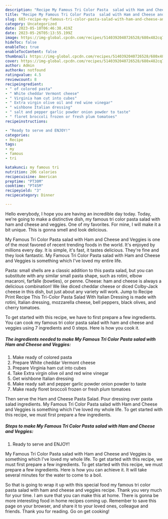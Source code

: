```yaml
---
description: "Recipe My Famous Tri Color Pasta  salad with Ham and Cheese and Veggies the Very Delicious}"
title: "Recipe My Famous Tri Color Pasta  salad with Ham and Cheese and Veggies the Very Delicious}"
slug: 603-recipe-my-famous-tri-color-pasta-salad-with-ham-and-cheese-and-veggies-the-very-delicious
category: Uncategorized
date: 2023-05-10T06:46:38.419Z
date: 2023-05-26T05:13:55.199Z
image: https://img-global.cpcdn.com/recipes/5140392040726528/680x482cq70/my-famous-tri-color-pasta-salad-with-ham-and-cheese-and-veggies-recipe-main-photo.jpg
hideToc: false
enableToc: true
enableTocContent: false
thumbnail: https://img-global.cpcdn.com/recipes/5140392040726528/680x482cq70/my-famous-tri-color-pasta-salad-with-ham-and-cheese-and-veggies-recipe-main-photo.jpg
cover: https://img-global.cpcdn.com/recipes/5140392040726528/680x482cq70/my-famous-tri-color-pasta-salad-with-ham-and-cheese-and-veggies-recipe-main-photo.jpg
author: Admin
authorAv: notfound
ratingvalue: 4.5
reviewcount: 8
recipeingredient:
- " of colored pasta"
- " White cheddar Vermont cheese"
- " Virginia ham cut into cubes"
- " Extra virgin olive oil and red wine vinegar"
- " wishbone Italian dressing"
- " salt and pepper garlic powder onion powder to taste"
- " floret broccoli frozen or fresh plum tomatoes"
recipeinstructions:

- "Ready to serve and ENJOY!"
categories:
- Recipe
tags:
- my
- famous
- tri

katakunci: my famous tri 
nutrition: 206 calories
recipecuisine: American
preptime: "PT30M"
cooktime: "PT45M"
recipeyield: "3"
recipecategory: Dinner

---
```



Hello everybody, I hope you are having an incredible day today. Today, we're going to make a distinctive dish, my famous tri color pasta  salad with ham and cheese and veggies. One of my favorites. For mine, I will make it a bit unique. This is gonna smell and look delicious.

My Famous Tri Color Pasta  salad with Ham and Cheese and Veggies is one of the most favored of recent trending foods in the world. It's enjoyed by millions every day. It is simple, it's fast, it tastes delicious. They're fine and they look fantastic. My Famous Tri Color Pasta  salad with Ham and Cheese and Veggies is something which I've loved my entire life.

Pasta: small shells are a classic addition to this pasta salad, but you can substitute with any similar small pasta shape, such as rotini, elbow macaroni, farfalle (bowties), or penne. Cheese: ham and cheese is always a delicious combination! We like diced cheddar cheese or diced Colby-Jack cheese in this dish, but just about any variety will work. Jump to Recipe Print Recipe This Tri-Color Pasta Salad With Italian Dressing is made with rotini, Italian dressing, mozzarella cheese, bell peppers, black olives, and cherry tomatoes.


To get started with this recipe, we have to first prepare a few ingredients. You can cook my famous tri color pasta  salad with ham and cheese and veggies using 7 ingredients and 0 steps. Here is how you cook it.

<!--inarticleads1-->

##### The ingredients needed to make My Famous Tri Color Pasta  salad with Ham and Cheese and Veggies:

1. Make ready  of colored pasta
1. Prepare  White cheddar Vermont cheese
1. Prepare  Virginia ham cut into cubes
1. Take  Extra virgin olive oil and red wine vinegar
1. Get  wishbone Italian dressing
1. Make ready  salt and pepper garlic powder onion powder to taste
1. Make ready  floret broccoli frozen or fresh plum tomatoes


Then serve the Ham and Cheese Pasta Salad. Pour dressing over pasta salad ingredients. My Famous Tri Color Pasta salad with Ham and Cheese and Veggies is something which I&#39;ve loved my whole life. To get started with this recipe, we must first prepare a few ingredients. 

<!--inarticleads2-->

##### Steps to make My Famous Tri Color Pasta  salad with Ham and Cheese and Veggies:


1. Ready to serve and ENJOY!

My Famous Tri Color Pasta salad with Ham and Cheese and Veggies is something which I&#39;ve loved my whole life. To get started with this recipe, we must first prepare a few ingredients. To get started with this recipe, we must prepare a few ingredients. Here is how you can achieve it. It will take several minutes for the water to come to a boil. 

So that is going to wrap it up with this special food my famous tri color pasta  salad with ham and cheese and veggies recipe. Thank you very much for your time. I am sure that you can make this at home. There is gonna be more interesting food in home recipes coming up. Remember to save this page on your browser, and share it to your loved ones, colleague and friends. Thank you for reading. Go on get cooking!
